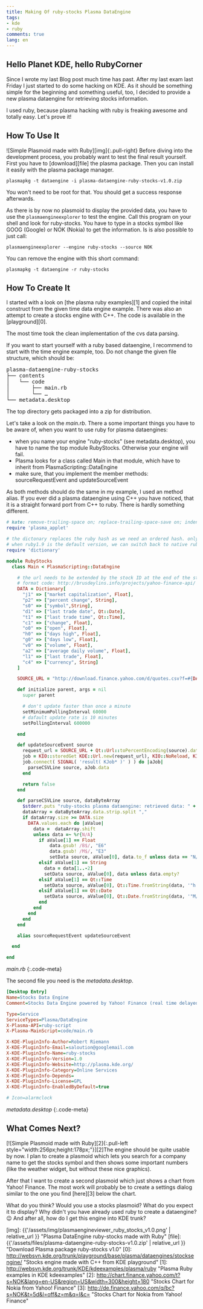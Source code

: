 ```yaml
---
title: Making Of ruby-stocks Plasma DataEngine
tags:
- kde
- ruby
comments: true
lang: en
---
```


## Hello Planet KDE, hello RubyCorner

Since I wrote my last Blog post much time has past. After my last exam last
Friday I just started to do some hacking on KDE. As it should be something simple
for the beginning and something useful, too, I decided to provide a new plasma
dataengine for retrieving stocks information.

I used ruby, because plasma hacking with ruby is freaking awesome and totally
easy. Let's prove it!

## How To Use It

![Simple Plasmoid made with Ruby][img]{:.pull-right} Before diving into the
development process, you probably want to test the final result yourself.
First you have to [download][file] the plasma package. Then you can install
it easily with the plasma package manager.

    plasmapkg -t dataengine -i plasma-dataengine-ruby-stocks-v1.0.zip

You won't need to be root for that. You should get a success response afterwards.

As there is by now no plasmoid to display the provided data, you have to use
the `plasmaengineexplorer` to test the engine. Call this program on your shell
and look for ruby-stocks. You have to type in a stocks symbol like GOOG (Google)
or NOK (Nokia) to get the information. Is is also possible to just call:

    plasmaengineexplorer --engine ruby-stocks --source NOK

You can remove the engine with this short command:

    plasmapkg -t dataengine -r ruby-stocks

## How To Create It

I started with a look on [the plasma ruby examples][1] and copied the inital
construct from the given time data engine example. There was also an attempt to
create a stocks engine with C++. The code is available in the [playground][0].

The most time took the clean implementation of the cvs data parsing.

If you want to start yourself with a ruby based dataengine, I recommend to start
with the time engine example, too. Do not change the given file structure,
which should be:

<pre markdown="0">
plasma-dataengine-ruby-stocks
├── contents
│   └── code
│       ├── main.rb
│       └── …
└── metadata.desktop
</pre>

The top directory gets packaged into a zip for distribution.

Let's take a look on the *main.rb*. There a some important things you have to be
aware of, when you want to use ruby for plasma dataengines:

- when you name your engine "ruby-stocks" (see metadata.desktop), you have to
  name the top module RubyStocks. Otherwise your engine will fail.
- Plasma looks for a class called Main in that module, which have to inherit
  from PlasmaScripting::DataEngine
- make sure, that you implement the member methods:
  sourceRequestEvent and updateSourceEvent

As both methods should do the same in my example, I used an method alias.
If you ever did a plasma dataengine using C++ you have noticed, that it is a
straight forward port from C++ to ruby. There is hardly something different.

~~~ruby
# kate: remove-trailing-space on; replace-trailing-space-save on; indent-width 2; indent-mode ruby; syntax ruby; replace-tabs on; replace-tabs-save on; space-indent on;
require 'plasma_applet'

# the dictonary replaces the ruby hash as we need an ordered hash. only ruby 1.9 uses ordered one.
# when ruby1.9 is the default version, we can switch back to native ruby hash
require 'dictionary'

module RubyStocks
  class Main < PlasmaScripting::DataEngine

    # the url needs to be extended by the stock ID at the end of the string
    # format code: http://brusdeylins.info/projects/yahoo-finance-api/
    DATA = Dictionary[
      "j1" => ["market capitalization", Float],
      "p2" => ["percent change", String],
      "s0" => ["symbol",String],
      "d1" => ["last trade date", Qt::Date],
      "t1" => ["last trade time", Qt::Time],
      "c1" => ["change", Float],
      "o0" => ["open", Float],
      "h0" => ["days high", Float],
      "g0" => ["days low", Float],
      "v0" => ["volume", Float],
      "a2" => ["average daily volume", Float],
      "l1" => ["last trade", Float],
      "c4" => ["currency", String]
    ]

    SOURCE_URL = "http://download.finance.yahoo.com/d/quotes.csv?f=#{DATA.keys.join}&e=.csv&s="

    def initialize parent, args = nil
      super parent

      # don't update faster than once a minute
      setMinimumPollingInterval 60000
      # dafault update rate is 10 minutes
      setPollingInterval 600000

    end

    def updateSourceEvent source
      request_url = SOURCE_URL + Qt::Url::toPercentEncoding(source).data.strip
      job = KIO::storedGet KDE::Url.new(request_url), KIO::NoReload, KIO::HideProgressInfo
      job.connect( SIGNAL( 'result( KJob* )' ) ) do |aJob|
        parseCSVLine source, aJob.data
      end

      return false
    end

    def parseCSVLine source, dataByteArray
      $stderr.puts "ruby-stocks plasma dataengine: retrieved data: " + dataByteArray.data
      dataArray = dataByteArray.data.strip.split ","
      if dataArray.size >= DATA.size
        DATA.values.each do |aValue|
          data =  dataArray.shift
          unless data =~ %r{N/A}
            if aValue[1] == Float
                data.gsub! /B$/, "E6"
                data.gsub! /M$/, "E3"
                setData source, aValue[0], data.to_f unless data == "N/A"
            elsif aValue[1] == String
              data = data[1..-2]
              setData source, aValue[0], data unless data.empty?
            elsif aValue[1] == Qt::Time
              setData source, aValue[0], Qt::Time.fromString(data, '"h:mmap"')
            elsif aValue[1] == Qt::Date
              setData source, aValue[0], Qt::Date.fromString(data, '"M/d/yyyy"')
            end
          end
        end
      end
    end

    alias sourceRequestEvent updateSourceEvent

  end

end
~~~
*main.rb*
{:.code-meta}


The second file you need is the *metadata.desktop*.

~~~ini
[Desktop Entry]
Name=Stocks Data Engine
Comment=Stocks Data Engine powered by Yahoo! Finance (real time delayed by around 15 minutes

Type=Service
ServiceTypes=Plasma/DataEngine
X-Plasma-API=ruby-script
X-Plasma-MainScript=code/main.rb

X-KDE-PluginInfo-Author=Robert Riemann
X-KDE-PluginInfo-Email=saloution@googlemail.com
X-KDE-PluginInfo-Name=ruby-stocks
X-KDE-PluginInfo-Version=1.0
X-KDE-PluginInfo-Website=http://plasma.kde.org/
X-KDE-PluginInfo-Category=Online Services
X-KDE-PluginInfo-Depends=
X-KDE-PluginInfo-License=GPL
X-KDE-PluginInfo-EnabledByDefault=true

# Icon=alarmclock
~~~
*metadata.desktop*
{:.code-meta}

## What Comes Next?

[![Simple Plasmoid made with Ruby][2]{:.pull-left style="width:256px;height:178px;"}][2]The
engine should be quite usable by now. I plan to create a plasmoid which
lets you search for a company name to get the stocks symbol and then shows
some important numbers (like the weather widget, but without these nice graphics).

After that I want to create a second plasmoid which just shows a chart from
Yahoo! Finance. The most work will probably be to create a settings dialog similar
to the one you find [here][3] below the chart.

What do you think? Would you use a stocks plasmoid? What do you expect it to display?
Why didn't you have already used ruby to create a dataengine? :wink: And after all,
how do I get this engine into KDE trunk?

[img]: {{'/assets/img/plasmaengineviewer_ruby_stocks_v1.0.png' | relative_url }} "Plasma DataEngine ruby-stocks made with Ruby"
[file]: {{'/assets/files/plasma-dataengine-ruby-stocks-v1.0.zip' | relative_url }} "Download Plasma package ruby-stocks v1.0"
[0]:    http://websvn.kde.org/trunk/playground/base/plasma/dataengines/stocksengine/ "Stocks engine made with C++ from KDE playground"
[1]:    http://websvn.kde.org/trunk/KDE/kdeexamples/plasma/ruby "Plasma Ruby examples in KDE kdeexamples"
[2]:    http://chart.finance.yahoo.com/t?s=NOK&lang=en-US&region=US&width=300&height=180 "Stocks Chart for Nokia from Yahoo! Finance"
[3]:    http://de.finance.yahoo.com/q/bc?s=NOK&t=5d&l=off&z=m&q=l&c= "Stocks Chart for Nokia from Yahoo! Finance"

